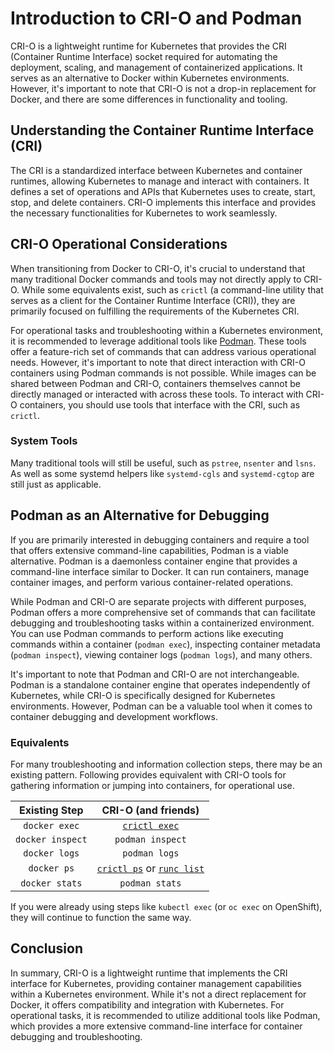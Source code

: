 # Introduction to CRI-O and Podman

CRI-O is a lightweight runtime for Kubernetes that provides the CRI
(Container Runtime Interface) socket required for automating the deployment,
scaling, and management of containerized applications. It serves as an
alternative to Docker within Kubernetes environments. However, it's important
to note that CRI-O is not a drop-in replacement for Docker, and there are
some differences in functionality and tooling.

## Understanding the Container Runtime Interface (CRI)

The CRI is a standardized interface between Kubernetes and container runtimes,
allowing Kubernetes to manage and interact with containers. It defines a set of
operations and APIs that Kubernetes uses to create, start, stop, and delete
containers. CRI-O implements this interface and provides the necessary
functionalities for Kubernetes to work seamlessly.

## CRI-O Operational Considerations

When transitioning from Docker to CRI-O, it's crucial to understand that many
traditional Docker commands and tools may not directly apply to CRI-O.
While some equivalents exist, such as `crictl` (a command-line utility that
serves as a client for the Container Runtime Interface (CRI)), they are
primarily focused on fulfilling the requirements of the Kubernetes CRI.

For operational tasks and troubleshooting within a Kubernetes environment, it is
recommended to leverage additional tools like [Podman](https://github.com/containers/podman).
These tools offer a feature-rich set of commands that can address various
operational needs. However, it's important to note that direct interaction
with CRI-O containers using Podman commands is not possible. While images
can be shared between Podman and CRI-O, containers themselves cannot be
directly managed or interacted with across these tools. To interact with
CRI-O containers, you should use tools that interface with the CRI, such as `crictl`.

### System Tools

Many traditional tools will still be useful, such as `pstree`, `nsenter` and `lsns`.
As well as some systemd helpers like `systemd-cgls` and
`systemd-cgtop` are still just as applicable.

## Podman as an Alternative for Debugging

If you are primarily interested in debugging containers and require a tool that
offers extensive command-line capabilities, Podman is a viable alternative.
Podman is a daemonless container engine that provides a command-line interface
similar to Docker. It can run containers, manage container images, and perform
various container-related operations.

While Podman and CRI-O are separate projects with different purposes, Podman offers
a more comprehensive set of commands that can facilitate debugging and
troubleshooting tasks within a containerized environment. You can use Podman
commands to perform actions like executing commands within a container (`podman exec`),
inspecting container metadata (`podman inspect`),
viewing container logs (`podman logs`), and many others.

It's important to note that Podman and CRI-O are not interchangeable. Podman is
a standalone container engine that operates independently of Kubernetes, while
CRI-O is specifically designed for Kubernetes environments. However, Podman can
be a valuable tool when it comes to container debugging and development workflows.

### Equivalents

For many troubleshooting and information collection steps, there may be an
existing pattern. Following provides equivalent with CRI-O tools for gathering
information or jumping into containers, for operational use.

| Existing Step    | CRI-O (and friends)                          |
|:----------------:|:--------------------------------------------:|
| `docker exec`    | [`crictl exec`][crictl]                      |
| `docker inspect` | `podman inspect`                             |
| `docker logs`    | `podman logs`                                |
| `docker ps`      | [`crictl ps`][crictl] or [`runc list`][runc] |
| `docker stats`   | `podman stats`                               |

[crictl]: https://github.com/kubernetes-sigs/cri-tools/blob/master/docs/crictl.md
[runc]: https://github.com/opencontainers/runc/blob/main/man/runc-list.8.md

If you were already using steps like `kubectl exec` (or `oc exec` on OpenShift),
they will continue to function the same way.

## Conclusion

In summary, CRI-O is a lightweight runtime that implements the CRI interface for
Kubernetes, providing container management capabilities within a Kubernetes
environment. While it's not a direct replacement for Docker, it offers
compatibility and integration with Kubernetes. For operational tasks, it is
recommended to utilize additional tools like Podman, which provides a more
extensive command-line interface for container debugging and troubleshooting.
